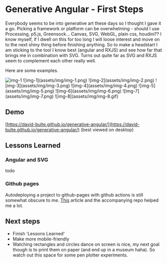 # Generative Angular - First Steps

Everybody seems to be into generative art these days so I thought I gave it a go. 
Picking a framework or platform can be overwhelming - should I use Processing, p5.js, Greensock... 
Canvas, SVG, WebGL, plain css, houdini?? I know myself, if I dwell on this for too long I will loose 
interest and move on to the next shiny thing before finishing anything. So to make a headstart 
I am sticking to the tool I know best (angular and RXJS) and see how far that brings me in 
combination with SVG. Turns out quite far as SVG and RXJS seem to complement each other really well.

Here are some examples.

<img src="assets/img/img-1" alt="img-1" width="200"/>
![img-1](assets/img/img-1.png)
![img-2](assets/img/img-2.png)
![img-3](assets/img/img-3.png)
![img-4](assets/img/img-4.png)
![img-5](assets/img/img-5.png)
![img-6](assets/img/img-6.png)
![img-7](assets/img/img-7.png)
![img-8](assets/img/img-8.gif)

## Demo

[https://david-bulte.github.io/generative-angular/](https://david-bulte.github.io/generative-angular/) (best viewed on desktop)

## Lessons Learned

### Angular and SVG
todo

### Github pages
Autodeploying a project to github-pages with github actions is still somewhat obscure to me. [This](https://dev.to/rodrigokamada/hosting-an-angular-application-on-github-pages-using-github-actions-5ag8) article and the accompanying repo helped me a lot.

## Next steps

- Finish 'Lessons Learned'
- Make more mobile-friendly
- Watching rectangles and circles dance on screen is nice, my next goal though is to print them on paper
(and end up in a museum haha). So watch out this space for some pen plotter experiments. 
